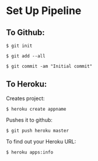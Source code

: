 # Set Up Pipeline

## To Github:

``` 
$ git init
```

``` 
$ git add --all
```

``` 
$ git commit -am "Initial commit"
```

## To Heroku:

Creates project:
```
$ heroku create appname
```

Pushes it to github:
```
$ git push heroku master
```

To find out your Heroku URL: 
```
$ heroku apps:info
```